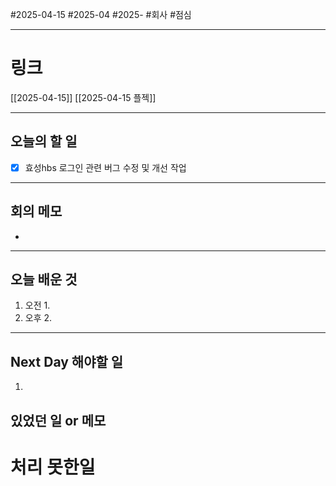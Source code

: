 #2025-04-15 #2025-04 #2025- 
#회사 #점심 

------
# 링크 
[[2025-04-15]]
[[2025-04-15 플젝]]

---
## 오늘의 할 일
- [x] 효성hbs 로그인 관련 버그 수정 및 개선 작업
---
## 회의 메모
- 
---
## 오늘 배운 것
1. 오전
    1. 
2. 오후
    2. 
---
## Next Day 해야할 일
1. 


## 있었던 일 or 메모


# 처리 못한일